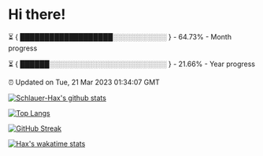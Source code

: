# Hi there!

⏳ { ███████████████████░░░░░░░░░░░ } - 64.73% - Month progress

⏳ { ██████░░░░░░░░░░░░░░░░░░░░░░░░ } - 21.66% - Year progress

⏰ Updated on Tue, 21 Mar 2023 01:34:07 GMT


[![Schlauer-Hax's github stats](https://github-readme-stats.vercel.app/api?username=Schlauer-Hax&show_icons=true&theme=dark&count_private=true)](https://github.com/Schlauer-Hax)


[![Top Langs](https://github-readme-stats.vercel.app/api/top-langs/?username=Schlauer-Hax&layout=compact&theme=dark)](https://github.com/Schlauer-Hax?tab=repositories)

[![GitHub Streak](https://streak-stats.demolab.com?user=Schlauer-Hax&theme=dark)](https://git.io/streak-stats)

[![Hax's wakatime stats](https://github-readme-stats.vercel.app/api/wakatime?username=Hax&theme=dark)](https://wakatime.com/@Hax)

